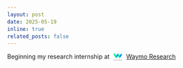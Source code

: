 ```yaml
---
layout: post
date: 2025-05-19
inline: true
related_posts: false
---
```

Beginning my research internship at <img src="/assets/img/logo/waymo_logo.png" alt="Waymo Logo" style="height:20px;vertical-align:middle;"> [Waymo Research](https://waymo.com/)